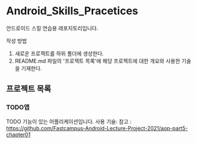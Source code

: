 # Android_Skills_Pracetices

안드로이드 스킬 연습용 레포지토리입니다.

작성 방법
1. 새로운 프로젝트를 하위 폴더에 생성한다.
2. README.md 파일의 '프로젝트 목록'애 해당 프로젝트에 대한 개요와 사용한 기술을 기재한다.

## 프로젝트 목록
### TODO앱
TODO 기능이 있는 어플리케이션입니다.
사용 기술:
참고 : https://github.com/Fastcampus-Android-Lecture-Project-2021/aop-part5-chapter01